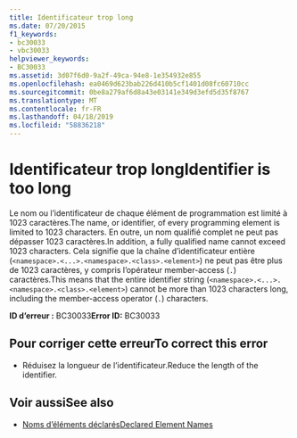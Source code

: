 ```yaml
---
title: Identificateur trop long
ms.date: 07/20/2015
f1_keywords:
- bc30033
- vbc30033
helpviewer_keywords:
- BC30033
ms.assetid: 3d07f6d0-9a2f-49ca-94e8-1e354932e855
ms.openlocfilehash: ea0469d623bab226d410b5cf1401d08fc60710cc
ms.sourcegitcommit: 0be8a279af6d8a43e03141e349d3efd5d35f8767
ms.translationtype: MT
ms.contentlocale: fr-FR
ms.lasthandoff: 04/18/2019
ms.locfileid: "58836218"
---
```

# <a name="identifier-is-too-long"></a><span data-ttu-id="b67d5-102">Identificateur trop long</span><span class="sxs-lookup"><span data-stu-id="b67d5-102">Identifier is too long</span></span>
<span data-ttu-id="b67d5-103">Le nom ou l’identificateur de chaque élément de programmation est limité à 1023 caractères.</span><span class="sxs-lookup"><span data-stu-id="b67d5-103">The name, or identifier, of every programming element is limited to 1023 characters.</span></span> <span data-ttu-id="b67d5-104">En outre, un nom qualifié complet ne peut pas dépasser 1023 caractères.</span><span class="sxs-lookup"><span data-stu-id="b67d5-104">In addition, a fully qualified name cannot exceed 1023 characters.</span></span> <span data-ttu-id="b67d5-105">Cela signifie que la chaîne d’identificateur entière (`<namespace>.<...>.<namespace>.<class>.<element>`) ne peut pas être plus de 1023 caractères, y compris l’opérateur member-access (`.`) caractères.</span><span class="sxs-lookup"><span data-stu-id="b67d5-105">This means that the entire identifier string (`<namespace>.<...>.<namespace>.<class>.<element>`) cannot be more than 1023 characters long, including the member-access operator (`.`) characters.</span></span>  
  
 <span data-ttu-id="b67d5-106">**ID d’erreur :** BC30033</span><span class="sxs-lookup"><span data-stu-id="b67d5-106">**Error ID:** BC30033</span></span>  
  
## <a name="to-correct-this-error"></a><span data-ttu-id="b67d5-107">Pour corriger cette erreur</span><span class="sxs-lookup"><span data-stu-id="b67d5-107">To correct this error</span></span>  
  
-   <span data-ttu-id="b67d5-108">Réduisez la longueur de l’identificateur.</span><span class="sxs-lookup"><span data-stu-id="b67d5-108">Reduce the length of the identifier.</span></span>  
  
## <a name="see-also"></a><span data-ttu-id="b67d5-109">Voir aussi</span><span class="sxs-lookup"><span data-stu-id="b67d5-109">See also</span></span>

- [<span data-ttu-id="b67d5-110">Noms d’éléments déclarés</span><span class="sxs-lookup"><span data-stu-id="b67d5-110">Declared Element Names</span></span>](../../../visual-basic/programming-guide/language-features/declared-elements/declared-element-names.md)
